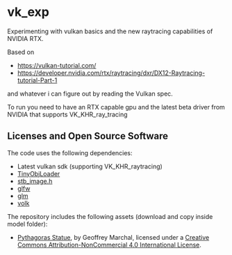 # vk_exp

Experimenting with vulkan basics and the new raytracing capabilities of NVIDIA RTX.

Based on
- https://vulkan-tutorial.com/ 
- https://developer.nvidia.com/rtx/raytracing/dxr/DX12-Raytracing-tutorial-Part-1

and whatever i can figure out by reading the Vulkan spec.

To run you need to have an RTX capable gpu and the latest beta driver from NVIDIA that supports
VK_KHR_ray_tracing

## Licenses and Open Source Software

The code uses the following dependencies:
* Latest vulkan sdk (supporting VK_KHR_raytracing)
* [TinyObjLoader](https://github.com/syoyo/tinyobjloader-c/blob/master/README.md)
* [stb_image.h](https://github.com/nothings/stb/blob/master/stb_image.h)
* [glfw](https://github.com/glfw/glfw)
* [glm](https://github.com/g-truc/glm)
* [volk](https://github.com/zeux/volk)

The repository includes the following assets (download and copy inside model folder):

* [Pythagoras Statue](https://sketchfab.com/models/6cec79b33da44288b4c82332e3df092c), by Geoffrey Marchal, licensed under a [Creative Commons Attribution-NonCommercial 4.0 International License](https://creativecommons.org/licenses/by/4.0/). 
